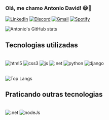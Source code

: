 

### Olá, me chamo Antonio David! 😄🖖

[![LinkedIn](https://img.shields.io/badge/LinkedIn-0077B5?style=for-the-badge&logo=linkedin&logoColor=white)](https://www.linkedin.com/in/antonlo-davld/)
[![Discord](https://img.shields.io/badge/Discord-7289DA?style=for-the-badge&logo=discord&logoColor=white)](https://discord.com/users/494981686325542939)
[![Gmail](https://img.shields.io/badge/Gmail-D14836?style=for-the-badge&logo=gmail&logoColor=white)](mailto:davidantoniodavi@gmail.com?)
[![Spotify](https://img.shields.io/badge/Spotify-1ED760?&style=for-the-badge&logo=spotify&logoColor=white)](https://open.spotify.com/user/31ehzubnledxuc4oquzsf4duvb44)

![Antonio's GitHub stats](https://github-readme-stats.vercel.app/api?username=AntDavid&show_icons=true&theme=transparent)

## Tecnologias utilizadas
<div style="display: inline_block"><br/>
  <img align="center" alt="html5" src="https://img.shields.io/badge/HTML5-E34F26?style=for-the-badge&logo=html5&logoColor=white" />
  <img align="center" alt="css3" src="https://img.shields.io/badge/CSS3-1572B6?style=for-the-badge&logo=css3&logoColor=white" />
  <img align="center" alt="js" src="https://img.shields.io/badge/JavaScript-323330?style=for-the-badge&logo=javascript&logoColor=F7DF1E" />
  <img align="center" alt=".net" src="https://img.shields.io/badge/.NET-5C2D91?style=for-the-badge&logo=.net&logoColor=white" />
  <img align="center" alt="python" src="https://img.shields.io/badge/Python-14354C?style=for-the-badge&logo=python&logoColor=white" />
  <img align="center" alt="django" src="https://img.shields.io/badge/Django-092E20?style=for-the-badge&logo=django&logoColor=white" />
</div></br>

![Top Langs](https://github-readme-stats.vercel.app/api/top-langs/?username=AntDavid&langs_count=8&show_icons=true&theme=transparent)

## Praticando outras tecnologias
<div style="display: inline_block"><br/>
  <img align="center" alt=".net" src="https://img.shields.io/badge/.NET-5C2D91?style=for-the-badge&logo=.net&logoColor=white" />
  <img align="center" alt="nodeJs" src="https://img.shields.io/badge/Node.js-43853D?style=for-the-badge&logo=node.js&logoColor=white" />
</div></br>
